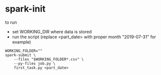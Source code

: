 # spark-init
to run
* set WORKING_DIR where data is stored
* run the script (replace <part_date> with proper month "2019-07-31" for example)
```commandline
WORKING_FOLDER=""
spark-submit \
    --files "$WORKING_FOLDER*.csv" \
    --py-files job.py \
    first_task.py <part_date>
```